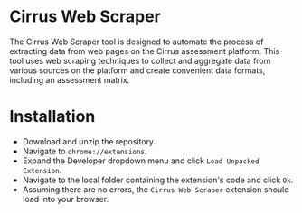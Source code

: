 # Cirrus Web Scraper

The Cirrus Web Scraper tool is designed to automate the process of extracting data from web pages on the Cirrus assessment platform. This tool uses web scraping techniques to collect and aggregate data from various sources on the platform and create convenient data formats, including an assessment matrix.

# Installation

- Download and unzip the repository.
- Navigate to `chrome://extensions`.
- Expand the Developer dropdown menu and click `Load Unpacked Extension`.
- Navigate to the local folder containing the extension's code and click `Ok`.
- Assuming there are no errors, the `Cirrus Web Scraper` extension should load into your browser.